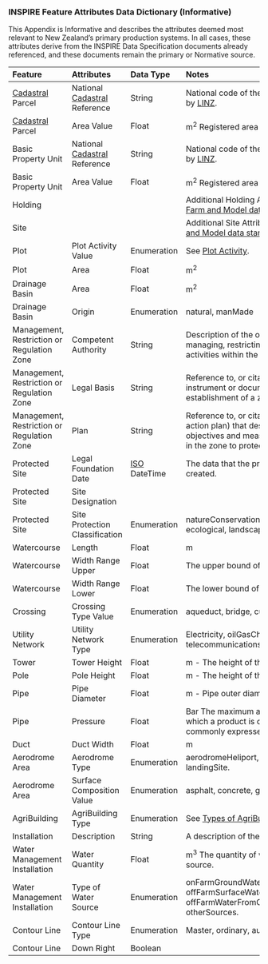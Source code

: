 ### INSPIRE Feature Attributes Data Dictionary (Informative)

This Appendix is Informative and describes the attributes deemed most relevant to New Zealand’s primary production systems. In all cases, these attributes derive from the INSPIRE Data Specification documents already referenced, and these documents remain the primary or Normative source.  

Feature | Attributes | Data Type | Notes
:------ | :--------- | :-------- | :----
[Cadastral](FFADS_Definitions-and-Abbreviations.md#Definitions-and-Abbreviations) Parcel | National [Cadastral](FFADS_Definitions-and-Abbreviations.md#Definitions-and-Abbreviations) Reference | String | National code of the [cadastral](FFADS_Definitions-and-Abbreviations.md#Definitions-and-Abbreviations) parcel as recorded by [LINZ](https://data.linz.govt.nz/layer/772-nz-primary-parcels/).
[Cadastral](FFADS_Definitions-and-Abbreviations.md#Definitions-and-Abbreviations) Parcel | Area Value | Float | m<sup>2</sup> Registered area value
Basic Property Unit	| National [Cadastral](FFADS_Definitions-and-Abbreviations.md#Definitions-and-Abbreviations) Reference | String | National code of the [cadastral](FFADS_Definitions-and-Abbreviations.md#Definitions-and-Abbreviations) parcel as recorded by [LINZ](https://data.linz.govt.nz/layer/772-nz-primary-parcels/).
Basic Property Unit	| Area Value | Float |  m<sup>2</sup> Registered area value
Holding | | | Additional Holding Attributes are defined in the [Farm and Model data standard](http://www.farmdatastandards.org.nz/wp-content/uploads/2016/03/DINDS-Farm-Model-Data-Discussion-2015-01-09.pdf) as ‘Farm Entity’.
Site | | | Additional Site Attributes are defined in the [Farm and Model data standard](http://www.farmdatastandards.org.nz/wp-content/uploads/2016/03/DINDS-Farm-Model-Data-Discussion-2015-01-09.pdf) as ‘Management Block’.
Plot | Plot Activity Value | Enumeration | See [Plot Activity](FFA_Enumeration-Lists.md#Plot-Activity-Value-Enumeration-List).
Plot | Area | Float |  m<sup>2</sup>
Drainage Basin | Area | Float | m<sup>2</sup>
Drainage Basin | Origin | Enumeration | natural, manMade
Management, Restriction or Regulation Zone | Competent Authority | String |  Description of the organisation(s) responsible for managing, restricting or regulating measures or activities within the zone.
Management, Restriction or Regulation Zone | Legal Basis | String | Reference to, or citation of the legislative instrument or document that required the establishment of a zone. 
Management, Restriction or Regulation Zone | Plan	| String | Reference to, or citation of a plan (management or action plan) that describes the environmental objectives and measures that shall be undertaken in the zone to protect the environment. 
Protected Site | Legal Foundation Date | [ISO](FFADS_Definitions-and-Abbreviations.md#Definitions-and-Abbreviations) DateTime | The data that the protected site was legally created.
Protected Site | Site Designation	| | 
Protected Site | Site Protection Classification | Enumeration | natureConservation, archaeological, cultural, ecological, landscape, environment, geological.
Watercourse | Length | Float | m
Watercourse | Width Range Upper | Float | The upper bound of width along its length.
Watercourse | Width Range Lower | Float | The lower bound of width along its length. 
Crossing | Crossing Type Value | Enumeration | aqueduct, bridge, culvert, siphon.
Utility Network | Utility Network Type | Enumeration | Electricity, oilGasChemical, sewer, water, thermal, telecommunications, crossTheme.
Tower | Tower Height | Float | m - The height of the tower.
Pole | Pole Height | Float | m - The height of the pole.
Pipe | Pipe Diameter | Float | m - Pipe outer diameter.
Pipe | Pressure | Float | Bar The maximum allowable operating pressure at which a product is conveyed through a pipe, commonly expressed in “bar”.
Duct | Duct Width | Float | m
Aerodrome Area | Aerodrome Type | Enumeration | aerodromeHeliport, aerodromeOnly,  heliportOnly, landingSite.
Aerodrome Area | Surface Composition Value | Enumeration | asphalt, concrete, grass
AgriBuilding | AgriBuilding Type | Enumeration | See [Types of AgriBuildings](FFA_Enumeration-Lists.md#Plot-Activity-Value-Enumeration-List) for valid values.
Installation | Description	| String | A description of the facility.
Water Management Installation | Water Quantity | Float | m<sup>3</sup> The quantity of water given by the water source.
Water Management Installation | Type of Water Source	| Enumeration | onFarmGroundWater, onFarmSurfaceWater, offFarmSurfaceWater, offFarmWaterFromCommonWaterSupplyNetworks, otherSources.
Contour Line | Contour Line Type | Enumeration | Master, ordinary, auxiliary.
Contour Line | Down Right | Boolean
